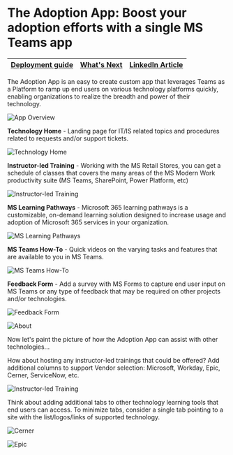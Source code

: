 # The Adoption App: Boost your adoption efforts with a single MS Teams app 

| [Deployment guide](https://github.com/akporzondek/adoption_app/wiki/Deployment-Guide) | [What's Next](https://github.com/akporzondek/adoption_app/wiki/What's-Next) | [LinkedIn Article](https://www.linkedin.com/pulse/boost-your-technology-adoption-efforts-single-ms-teams-john-pan/?trackingId=pd9XqJ24XEJdzYck%2B4Yi0g%3D%3D) |
| ---- | ---- | ---- |

The Adoption App is an easy to create custom app that leverages Teams as a Platform to ramp up end users on various technology platforms quickly, enabling organizations to realize the breadth and power of their technology. 

![App Overview](https://github.com/akporzondek/adoption_app/raw/main/readme_images/app_overview.PNG)

**Technology Home** - Landing page for IT/IS related topics and procedures related to requests and/or support tickets.

![Technology Home](https://github.com/akporzondek/adoption_app/raw/main/readme_images/readme_technology_home.PNG)

**Instructor-led Training** - Working with the MS Retail Stores, you can get a schedule of classes that covers the many areas of the MS Modern Work productivity suite (MS Teams, SharePoint, Power Platform, etc)

![Instructor-led Training](https://github.com/akporzondek/adoption_app/raw/main/readme_images/readme_instructorled.PNG)

**MS Learning Pathways** - Microsoft 365 learning pathways is a customizable, on-demand learning solution designed to increase usage and adoption of Microsoft 365 services in your organization.

![MS Learning Pathways](https://github.com/akporzondek/adoption_app/raw/main/readme_images/readme_mslearningpathways.PNG)

**MS Teams How-To** - Quick videos on the varying tasks and features that are available to you in MS Teams.

![MS Teams How-To](https://github.com/akporzondek/adoption_app/raw/main/readme_images/readme_msteams_howto.PNG)

**Feedback Form** - Add a survey with MS Forms to capture end user input on MS Teams or any type of feedback that may be required on other projects and/or technologies.

![Feedback Form](https://github.com/akporzondek/adoption_app/raw/main/readme_images/readme_feedbackform.PNG)

![About](https://github.com/akporzondek/adoption_app/raw/main/readme_images/readme_about.PNG)

Now let's paint the picture of how the Adoption App can assist with other technologies...

How about hosting any instructor-led trainings that could be offered? Add additional columns to support Vendor selection: Microsoft, Workday, Epic, Cerner, ServiceNow, etc.

![Instructor-led Training](https://github.com/akporzondek/adoption_app/raw/main/readme_images/readme_instructorled2.PNG)

Think about adding additional tabs to other technology learning tools that end users can access.
To minimize tabs, consider a single tab pointing to a site with the list/logos/links of supported technology.

![Cerner](https://github.com/akporzondek/adoption_app/raw/main/readme_images/readme_cerner.PNG)

![Epic](https://github.com/akporzondek/adoption_app/raw/main/readme_images/readme_epic.PNG)
